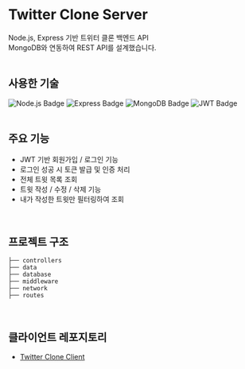 # Twitter Clone Server  
Node.js, Express 기반 트위터 클론 백엔드 API  
MongoDB와 연동하여 REST API를 설계했습니다.  
<br>

## 사용한 기술  
![Node.js Badge](https://img.shields.io/badge/NODE.JS-339933?style=flat-square&logo=node.js&logoColor=white)  ![Express Badge](https://img.shields.io/badge/EXPRESS-000000?style=flat-square&logo=express&logoColor=white)  ![MongoDB Badge](https://img.shields.io/badge/MongoDB-47A248?style=flat-square&logo=mongodb&logoColor=white)  ![JWT Badge](https://img.shields.io/badge/JWT-000000?style=flat-square&logo=json-web-tokens&logoColor=white)  
<br>

## 주요 기능  
- JWT 기반 회원가입 / 로그인 기능  
- 로그인 성공 시 토큰 발급 및 인증 처리  
- 전체 트윗 목록 조회  
- 트윗 작성 / 수정 / 삭제 기능  
- 내가 작성한 트윗만 필터링하여 조회  
<br>

## 프로젝트 구조  
```plaintext
├── controllers  
├── data  
├── database  
├── middleware  
├── network  
├── routes  
```
<br>

## 클라이언트 레포지토리  
- [Twitter Clone Client](https://github.com/yourid/twitter-clone-client)  
